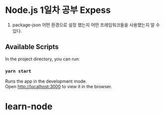 # Node.js 1일차 공부 Expess

1. package-json
   어떤 환경으로 설정 했는지 어떤 프레임워크들을 사용했는지 알 수 있다.

## Available Scripts

In the project directory, you can run:

### `yarn start`

Runs the app in the development mode.\
Open [http://localhost:3000](http://localhost:3000) to view it in the browser.
# learn-node
